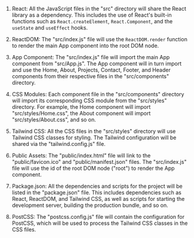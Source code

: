 1. React: All the JavaScript files in the "src" directory will share the React library as a dependency. This includes the use of React's built-in functions such as `React.createElement`, `React.Component`, and the `useState` and `useEffect` hooks.

2. ReactDOM: The "src/index.js" file will use the `ReactDOM.render` function to render the main App component into the root DOM node.

3. App Component: The "src/index.js" file will import the main App component from "src/App.js". The App component will in turn import and use the Home, About, Projects, Contact, Footer, and Header components from their respective files in the "src/components" directory.

4. CSS Modules: Each component file in the "src/components" directory will import its corresponding CSS module from the "src/styles" directory. For example, the Home component will import "src/styles/Home.css", the About component will import "src/styles/About.css", and so on.

5. Tailwind CSS: All the CSS files in the "src/styles" directory will use Tailwind CSS classes for styling. The Tailwind configuration will be shared via the "tailwind.config.js" file.

6. Public Assets: The "public/index.html" file will link to the "public/favicon.ico" and "public/manifest.json" files. The "src/index.js" file will use the id of the root DOM node ("root") to render the App component.

7. Package.json: All the dependencies and scripts for the project will be listed in the "package.json" file. This includes dependencies such as React, ReactDOM, and Tailwind CSS, as well as scripts for starting the development server, building the production bundle, and so on.

8. PostCSS: The "postcss.config.js" file will contain the configuration for PostCSS, which will be used to process the Tailwind CSS classes in the CSS files.